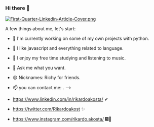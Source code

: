 ### Hi there 👋

[![First-Quarter-Linkedin-Article-Cover.png](https://i.postimg.cc/XqhRJ58B/First-Quarter-Linkedin-Article-Cover.png)](https://postimg.cc/H8wZvVFT)


A few things about me, let's start:

- 🔭 I'm currently working on some of my own projects with python.
- 🥰 I like javascript and everything related to language.
- 🌱 I enjoy my free time studying and listening to music.
- 💬 Ask me what you want.
- 😄 Nicknames: Richy for friends.
- 📫 you can contact me: .
-->

- https://www.linkedin.com/in/rikardoakosta/ ✔ 
- https://twitter.com/Rikardoakost ✨
- https://www.instagram.com/rikardo.akosta/ 🎆🎇
